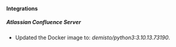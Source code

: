 #### Integrations
##### Atlassian Confluence Server
- Updated the Docker image to: *demisto/python3:3.10.13.73190*.
